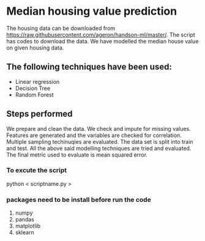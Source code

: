 # Median housing value prediction
The housing data can be downloaded from https://raw.githubusercontent.com/ageron/handson-ml/master/. The script has codes to download the data. We have modelled the median house value on given housing data.

## The following techniques have been used:

* Linear regression
* Decision Tree
* Random Forest
## Steps performed
We prepare and clean the data. We check and impute for missing values.
Features are generated and the variables are checked for correlation.
Multiple sampling techinuqies are evaluated. The data set is split into train and test.
All the above said modelling techniques are tried and evaluated. The final metric used to evaluate is mean squared error.
### To excute the script
python < scriptname.py >

### packages need to be install before run the code
1. numpy
2. pandas
3. matplotlib
4. sklearn
